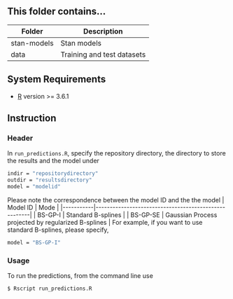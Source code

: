 ## This folder contains...
| Folder    | Description |
|-----------|------------------------------------------------------|
| stan-models   | Stan models |
| data      | Training and test datasets  |


## System Requirements
- [R](https://www.r-project.org/) version >= 3.6.1


## Instruction 

### Header
In ```run_predictions.R```, specify the repository directory, the directory to store the results and the model under
```bash
indir = "repositorydirectory" 
outdir = "resultsdirectory"
model = "modelid"
```
Please note the correspondence between the model ID and the the model
| Model ID    | Mode |
|-----------|------------------------------------------------------|
| BS-GP-I   | Standard B-splines |
| BS-GP-SE      | Gaussian Process projected by regularized B-splines  |
For example, if you want to use standard B-splines, please specify, 
```bash
model = "BS-GP-I"
```

### Usage
To run the predictions, from the command line use
```bash
$ Rscript run_predictions.R
``` 
